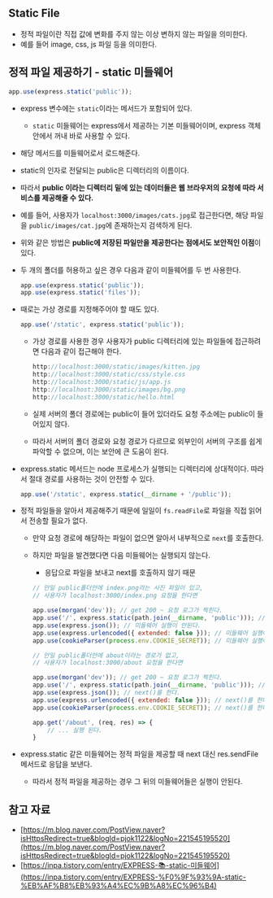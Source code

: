 ## Static File

- 정적 파일이란 직접 값에 변화를 주지 않는 이상 변하지 않는 파일을 의미한다.
- 예를 들어 image, css, js 파일 등을 의미한다.

## 정적 파일 제공하기 - static 미들웨어

```jsx
app.use(express.static('public'));
```

- express 변수에는 `static`이라는 메서드가 포함되어 있다.
    - `static` 미들웨어는 express에서 제공하는 기본 미들웨어이며, express 객체 안에서 꺼내 바로 사용할 수 있다.
- 해당 메서드를 미들웨어로서 로드해준다.
- static의 인자로 전달되는 public은 디렉터리의 이름이다.
- 따라서 **public 이라는 디렉터리 밑에 있는 데이터들은 웹 브라우저의 요청에 따라 서비스를 제공해줄 수 있다.**
- 예를 들어, 사용자가 `localhost:3000/images/cats.jpg`로 접근한다면, 해당 파일을 `public/images/cat.jpg`에 존재하는지 검색하게 된다.
- 위와 같은 방법은 **public에 저장된 파일만을 제공한다는 점에서도 보안적인 이점**이 있다.
- 두 개의 폴더를 허용하고 싶은 경우 다음과 같이 미들웨어를 두 번 사용한다.
    
    ```jsx
    app.use(express.static('public'));
    app.use(express.static('files'));
    ```
    
- 때로는 가상 경로를 지정해주어야 할 때도 있다.
    
    ```jsx
    app.use('/static', express.static('public'));
    ```
    
    - 가상 경로를 사용한 경우 사용자가 public 디렉터리에 있는 파일들에 접근하려면 다음과 같이 접근해야 한다.
        
        ```jsx
        http://localhost:3000/static/images/kitten.jpg
        http://localhost:3000/static/css/style.css
        http://localhost:3000/static/js/app.js
        http://localhost:3000/static/images/bg.png
        http://localhost:3000/static/hello.html
        ```
        
    - 실제 서버의 폴더 경로에는 public이 들어 있더라도 요청 주소에는 public이 들어있지 않다.
    - 따라서 서버의 폴더 경로와 요청 경로가 다르므로 외부인이 서버의 구조를 쉽게 파악할 수 없으며, 이는 보안에 큰 도움이 왼다.
- express.static 메서드는 node 프로세스가 실행되는 디렉터리에 상대적이다. 따라서 절대 경로를 사용하는 것이 안전할 수 있다.
    
    ```jsx
    app.use('/static', express.static(__dirname + '/public'));
    ```
    
- 정적 파일들을 알아서 제공해주기 때문에 일일이 `fs.readFile`로 파일을 직접 읽어서 전송할 필요가 없다.
    - 만약 요청 경로에 해당하는 파일이 없으면 알아서 내부적으로 `next`를 호출한다.
    - 하지만 파일을 발견했다면 다음 미들웨어는 실행되지 않는다.
        - 응답으로 파일을 보내고 next를 호출하지 않기 때문
        
        ```jsx
        // 만일 public폴더안에 index.png라는 사진 파일이 있고, 
        // 사용자가 localhost:3000/index.png 요청을 한다면
        
        app.use(morgan('dev')); // get 200 ~ 요청 로그가 찍힌다.
        app.use('/', express.static(path.join(__dirname, 'public'))); // static경로로서 png파일을 제공하고 끝난다. 즉, next()를 안해버린다.
        app.use(express.json()); // 미들웨어 실행이 안된다.
        app.use(express.urlencoded({ extended: false })); // 미들웨어 실행이 안된다.
        app.use(cookieParser(process.env.COOKIE_SECRET)); // 미들웨어 실행이 안된다.
        ```
        
        ```jsx
        // 만일 public폴더안에 about이라는 경로가 없고, 
        // 사용자가 localhost:3000/about 요청을 한다면
        
        app.use(morgan('dev')); // get 200 ~ 요청 로그가 찍힌다.
        app.use('/', express.static(path.join(__dirname, 'public'))); // 경로에 about이 없으니 next()를 한다.
        app.use(express.json()); // next()를 한다.
        app.use(express.urlencoded({ extended: false })); // next()를 한다.
        app.use(cookieParser(process.env.COOKIE_SECRET)); // next()를 한다.
        
        app.get('/about', (req, res) => {
        	// ... 실행 된다.
        }
        ```
        
- express.static 같은 미들웨어는 정적 파일을 제공할 때 next 대신 res.sendFile 메서드로 응답을 보낸다.
    - 따라서 정적 파일을 제공하는 경우 그 뒤의 미들웨어들은 실행이 안된다.

## 참고 자료

- [https://m.blog.naver.com/PostView.naver?isHttpsRedirect=true&blogId=pjok1122&logNo=221545195520](https://m.blog.naver.com/PostView.naver?isHttpsRedirect=true&blogId=pjok1122&logNo=221545195520)
- [https://inpa.tistory.com/entry/EXPRESS-📚-static-미들웨어](https://inpa.tistory.com/entry/EXPRESS-%F0%9F%93%9A-static-%EB%AF%B8%EB%93%A4%EC%9B%A8%EC%96%B4)